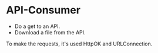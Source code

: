 # API-Consumer

- Do a get to an API.
- Download a file from the API.

To make the requests, it's used HttpOK and URLConnection.
